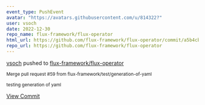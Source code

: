 ```yaml
---
event_type: PushEvent
avatar: "https://avatars.githubusercontent.com/u/814322?"
user: vsoch
date: 2022-12-30
repo_name: flux-framework/flux-operator
html_url: https://github.com/flux-framework/flux-operator/commit/a5b4cb36a3dae8c2f826f50d1fd19be8e7772a64
repo_url: https://github.com/flux-framework/flux-operator
---
```


<a href='https://github.com/vsoch' target='_blank'>vsoch</a> pushed to <a href='https://github.com/flux-framework/flux-operator' target='_blank'>flux-framework/flux-operator</a>

<small>Merge pull request #59 from flux-framework/test/generation-of-yaml

testing generation of yaml</small>

<a href='https://github.com/flux-framework/flux-operator/commit/a5b4cb36a3dae8c2f826f50d1fd19be8e7772a64' target='_blank'>View Commit</a>